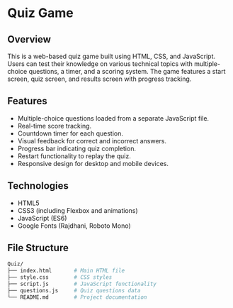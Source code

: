# Quiz Game

## Overview
This is a web-based quiz game built using HTML, CSS, and JavaScript. Users can test their knowledge on various technical topics with multiple-choice questions, a timer, and a scoring system. The game features a start screen, quiz screen, and results screen with progress tracking.

## Features
- Multiple-choice questions loaded from a separate JavaScript file.
- Real-time score tracking.
- Countdown timer for each question.
- Visual feedback for correct and incorrect answers.
- Progress bar indicating quiz completion.
- Restart functionality to replay the quiz.
- Responsive design for desktop and mobile devices.

## Technologies
- HTML5
- CSS3 (including Flexbox and animations)
- JavaScript (ES6)
- Google Fonts (Rajdhani, Roboto Mono)

## File Structure

```bash
Quiz/
├── index.html       # Main HTML file
├── style.css        # CSS styles
├── script.js        # JavaScript functionality
├── questions.js     # Quiz questions data
└── README.md        # Project documentation

```